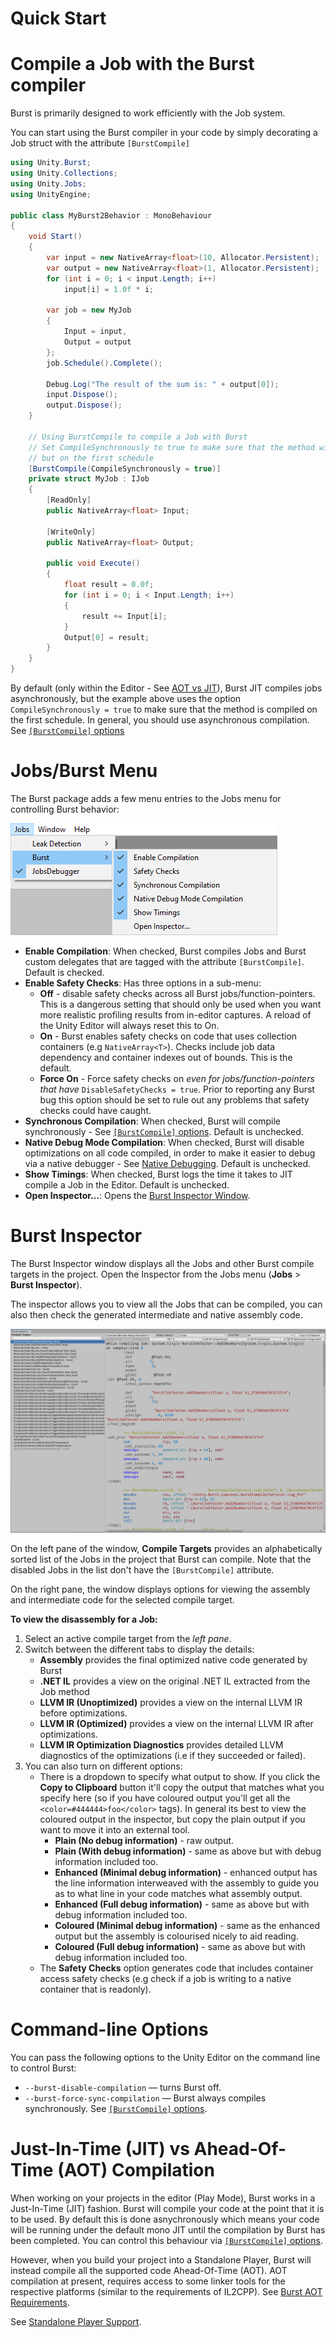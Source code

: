 # Quick Start

# Compile a Job with the Burst compiler

Burst is primarily designed to work efficiently with the Job system. 

You can start using the Burst compiler in your code by simply decorating a Job struct with the attribute `[BurstCompile]`

```c#
using Unity.Burst;
using Unity.Collections;
using Unity.Jobs;
using UnityEngine;

public class MyBurst2Behavior : MonoBehaviour
{
    void Start()
    {
        var input = new NativeArray<float>(10, Allocator.Persistent);
        var output = new NativeArray<float>(1, Allocator.Persistent);
        for (int i = 0; i < input.Length; i++)
            input[i] = 1.0f * i;

        var job = new MyJob
        {
            Input = input,
            Output = output
        };
        job.Schedule().Complete();

        Debug.Log("The result of the sum is: " + output[0]);
        input.Dispose();
        output.Dispose();
    }

    // Using BurstCompile to compile a Job with Burst
    // Set CompileSynchronously to true to make sure that the method will not be compiled asynchronously
    // but on the first schedule
    [BurstCompile(CompileSynchronously = true)]
    private struct MyJob : IJob
    {
        [ReadOnly]
        public NativeArray<float> Input;

        [WriteOnly]
        public NativeArray<float> Output;

        public void Execute()
        {
            float result = 0.0f;
            for (int i = 0; i < Input.Length; i++)
            {
                result += Input[i];
            }
            Output[0] = result;
        }
    }
}
```

By default (only within the Editor - See [AOT vs JIT](#just-in-time-jit-vs-ahead-of-time-aot-compilation)), Burst JIT compiles jobs asynchronously, but the example above uses the option `CompileSynchronously = true` to make sure that the method is compiled on the first schedule. In general, you should use asynchronous compilation. See [`[BurstCompile]` options](AdvancedUsages.md#synchronous-compilation)

<a name="jobs-burst-menu"></a>
# Jobs/Burst Menu

The Burst package adds a few menu entries to the Jobs menu for controlling Burst behavior:

![Burst menu entries](../images/burst-menu.png)

- **Enable Compilation**: When checked, Burst compiles Jobs and Burst custom delegates that are tagged with the attribute `[BurstCompile]`. Default is checked.
- **Enable Safety Checks**: Has three options in a sub-menu:
  - **Off** - disable safety checks across all Burst jobs/function-pointers. This is a dangerous setting that should only be used when you want more realistic profiling results from in-editor captures. A reload of the Unity Editor will always reset this to On.
  - **On** - Burst enables safety checks on code that uses collection containers (e.g `NativeArray<T>`). Checks include job data dependency and container indexes out of bounds. This is the default.
  - **Force On** - Force safety checks on _even for jobs/function-pointers that have_ `DisableSafetyChecks = true`. Prior to reporting any Burst bug this option should be set to rule out any problems that safety checks could have caught.
- **Synchronous Compilation**: When checked, Burst will compile synchronously - See [`[BurstCompile]` options](AdvancedUsages.md#synchronous-compilation). Default is unchecked.
- **Native Debug Mode Compilation**: When checked, Burst will disable optimizations on all code compiled, in order to make it easier to debug via a native debugger - See [Native Debugging](DebuggingAndProfiling.md#native-debugging). Default is unchecked.
- **Show Timings**: When checked, Burst logs the time it takes to JIT compile a Job in the Editor. Default is unchecked.
- **Open Inspector...**: Opens the [Burst Inspector Window](#burst-inspector).

# Burst Inspector

The Burst Inspector window displays all the Jobs and other Burst compile targets in the project. Open the Inspector from the Jobs menu (**Jobs** > **Burst Inspector**).

The inspector allows you to view all the Jobs that can be compiled, you can also then check the generated intermediate and native assembly code.

![Burst Inspector](../images/burst-inspector.png)

On the left pane of the window, **Compile Targets** provides an alphabetically sorted list of the Jobs in the project that Burst can compile. Note that the disabled Jobs in the list don't have the `[BurstCompile]` attribute.

On the right pane, the window displays options for viewing the assembly and intermediate code for the selected compile target.

**To view the disassembly for a Job:**

1. Select an active compile target from the _left pane_.
3. Switch between the different tabs to display the details:
   * **Assembly** provides the final optimized native code generated by Burst
   * **.NET IL** provides a view on the original .NET IL extracted from the Job method
   * **LLVM IR (Unoptimized)** provides a view on the internal LLVM IR before optimizations.
   * **LLVM IR (Optimized)** provides a view on the internal LLVM IR after optimizations.
   * **LLVM IR Optimization Diagnostics** provides detailed LLVM diagnostics of the optimizations (i.e if they succeeded or failed).
4. You can also turn on different options:
   * There is a dropdown to specify what output to show. If you click the **Copy to Clipboard** button it'll copy the output that matches what you specify here (so if you have coloured output you'll get all the `<color=#444444>foo</color>` tags). In general its best to view the coloured output in the inspector, but copy the plain output if you want to move it into an external tool.
      * **Plain (No debug information)** - raw output.
      * **Plain (With debug information)** - same as above but with debug information included too.
      * **Enhanced (Minimal debug information)** - enhanced output has the line information interweaved with the assembly to guide you as to what line in your code matches what assembly output.
      * **Enhanced (Full debug information)** - same as above but with debug information included too.
      * **Coloured (Minimal debug information)** - same as the enhanced output but the assembly is colourised nicely to aid reading.
      * **Coloured (Full debug information)** - same as above but with debug information included too.
   * The **Safety Checks** option generates code that includes container access safety checks (e.g check if a job is writing to a native container that is readonly).

# Command-line Options

You can pass the following options to the Unity Editor on the command line to control Burst:

- `--burst-disable-compilation` — turns Burst off.
- `--burst-force-sync-compilation` — Burst always compiles synchronously. See [`[BurstCompile]` options](AdvancedUsages.md#synchronous-compilation).

# Just-In-Time (JIT) vs Ahead-Of-Time (AOT) Compilation

When working on your projects in the editor (Play Mode), Burst works in a Just-In-Time (JIT) fashion. Burst will compile your code at the point that it is to be used. By default this is done asnychronously which means your code will be running under the default mono JIT until the compilation by Burst has been completed.
You can control this behaviour via [`[BurstCompile]` options](AdvancedUsages.md#synchronous-compilation).

However, when you build your project into a Standalone Player, Burst will instead compile all the supported code Ahead-Of-Time (AOT). AOT compilation at present, requires access to some linker tools for the respective platforms (similar to the requirements of IL2CPP). See [Burst AOT Requirements](StandalonePlayerSupport.md#burst-aot-requirements).

See [Standalone Player Support](StandalonePlayerSupport.md).